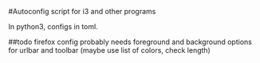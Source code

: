 #Autoconfig script for i3 and other programs

In python3, configs in toml.

##todo
firefox config probably needs foreground and background options for urlbar and toolbar
(maybe use list of colors, check length)

